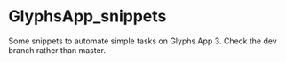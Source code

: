 # GlyphsApp_snippets
Some snippets to automate simple tasks on Glyphs App 3.
Check the dev branch rather than master.
